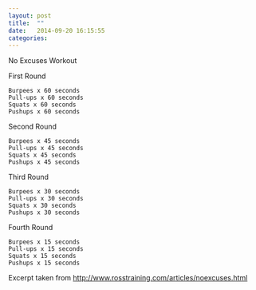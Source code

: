 ```yaml
---
layout: post
title:  ""
date:   2014-09-20 16:15:55
categories:
---
```


No Excuses Workout

First Round

    Burpees x 60 seconds
    Pull-ups x 60 seconds
    Squats x 60 seconds
    Pushups x 60 seconds 

Second Round

    Burpees x 45 seconds
    Pull-ups x 45 seconds
    Squats x 45 seconds
    Pushups x 45 seconds 

Third Round

    Burpees x 30 seconds
    Pull-ups x 30 seconds
    Squats x 30 seconds
    Pushups x 30 seconds 

Fourth Round

    Burpees x 15 seconds
    Pull-ups x 15 seconds
    Squats x 15 seconds
    Pushups x 15 seconds 


Excerpt taken from http://www.rosstraining.com/articles/noexcuses.html
